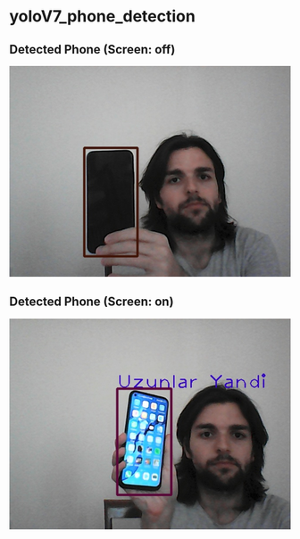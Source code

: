 # yoloV7_phone_detection
## Detected Phone (Screen: off)
![Detected phone-screen-off](https://github.com/ysnarslan/yoloV7_phone_detection/blob/main/result_images/detected.jpg)
## Detected Phone (Screen: on)
![Detected phone-screen-on](https://github.com/ysnarslan/yoloV7_phone_detection/blob/main/result_images/opened_detected.jpg)
